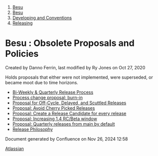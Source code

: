 1. [Besu](index.html)
2. [Besu](Besu_22151173.html)
3. [Developing and Conventions](Developing-and-Conventions_22153909.html)
4. [Releasing](Releasing_22154097.html)

# Besu : Obsolete Proposals and Policies

Created by Danno Ferrin, last modified by Ry Jones on Oct 27, 2020

Holds proposals that either were not implemented, were superseded, or became moot due to time horizons.

- [Bi-Weekly &amp; Quarterly Release Process](22154651.html)
- [Process change proposal: burn-in](22155972.html)
- [Proposal for Off-Cycle, Delayed, and Scuttled Releases](Proposal-for-Off-Cycle%2C-Delayed%2C-and-Scuttled-Releases_22156000.html)
- [Proposal: Avoid Cherry Picked Releases](22156147.html)
- [Proposal: Create a Release Candidate for every release](22154525.html)
- [Proposal: Increasing 1.4 RC/Beta window](22154143.html)
- [Proposal: Quarterly releases from main by default](22156300.html)
- [Release Philosophy](Release-Philosophy_22154612.html)

Document generated by Confluence on Nov 26, 2024 12:58

[Atlassian](http://www.atlassian.com/)
